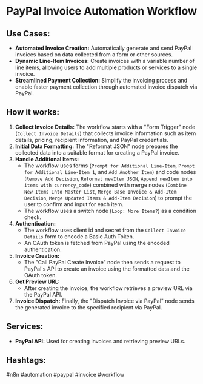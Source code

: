 # PayPal Invoice Automation Workflow

## Use Cases:

- **Automated Invoice Creation:** Automatically generate and send PayPal invoices based on data collected from a form or other sources.
- **Dynamic Line-Item Invoices:** Create invoices with a variable number of line items, allowing users to add multiple products or services to a single invoice.
- **Streamlined Payment Collection:** Simplify the invoicing process and enable faster payment collection through automated invoice dispatch via PayPal.

## How it works:

1.  **Collect Invoice Details:** The workflow starts with a "Form Trigger" node (`Collect Invoice Details`) that collects invoice information such as item details, pricing, recipient information, and PayPal credentials.
2.  **Initial Data Formatting:** The "Reformat JSON" node prepares the collected data into a suitable format for creating a PayPal invoice.
3.  **Handle Additional Items:**
    *   The workflow uses forms (`Prompt for Additional Line-Item`, `Prompt for Additional Line-Item 1`, and `Add Another Item`) and code nodes (`Remove Add Decision`, `Reformat newItem JSON`, `Append newItem into items with currency_code`) combined with merge nodes (`Combine New Items Into Master List`, `Merge Base Invoice & Add-Item Decision`, `Merge Updated Items & Add-Item Decision`) to prompt the user to confirm and input for each item.
    *   The workflow uses a switch node (`Loop: More Items?`) as a condition check.
4.  **Authentication:**
    *   The workflow uses client id and secret from the `Collect Invoice Details` form to encode a Basic Auth Token.
    *   An OAuth token is fetched from PayPal using the encoded authentication.
5.  **Invoice Creation:**
    *   The "Call PayPal Create Invoice" node then sends a request to PayPal's API to create an invoice using the formatted data and the OAuth token.
6.  **Get Preview URL:**
    *   After creating the invoice, the workflow retrieves a preview URL via the PayPal API.
7.  **Invoice Dispatch:** Finally, the "Dispatch Invoice via PayPal" node sends the generated invoice to the specified recipient via PayPal.

## Services:

-   **PayPal API:** Used for creating invoices and retrieving preview URLs.

## Hashtags:

#n8n #automation #paypal #invoice #workflow
